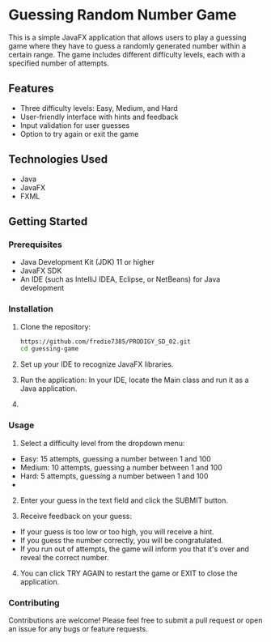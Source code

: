 # Guessing Random Number Game

This is a simple JavaFX application that allows users to play a guessing game where they have to guess a randomly 
generated number within a certain range. The game includes different difficulty levels, 
each with a specified number of attempts.

## Features

* Three difficulty levels: Easy, Medium, and Hard
* User-friendly interface with hints and feedback
* Input validation for user guesses
* Option to try again or exit the game

## Technologies Used

* Java
* JavaFX
* FXML

## Getting Started

### Prerequisites

* Java Development Kit (JDK) 11 or higher
* JavaFX SDK
* An IDE (such as IntelliJ IDEA, Eclipse, or NetBeans) for Java development

### Installation

1. Clone the repository:

   ```bash
   https://github.com/fredie7385/PRODIGY_SD_02.git
   cd guessing-game    
2. Set up your IDE to recognize JavaFX libraries.
3. Run the application:
    In your IDE, locate the Main class and run it as a Java application.
4. 
### Usage

1. Select a difficulty level from the dropdown menu:

* Easy: 15 attempts, guessing a number between 1 and 100
* Medium: 10 attempts, guessing a number between 1 and 100
* Hard: 5 attempts, guessing a number between 1 and 100
* 
2. Enter your guess in the text field and click the SUBMIT button.

3. Receive feedback on your guess:

* If your guess is too low or too high, you will receive a hint.
* If you guess the number correctly, you will be congratulated.
* If you run out of attempts, the game will inform you that it's over and reveal the correct number.

4. You can click TRY AGAIN to restart the game or EXIT to close the application.

### Contributing
Contributions are welcome! Please feel free to submit a pull request or open an issue for any bugs or feature requests.